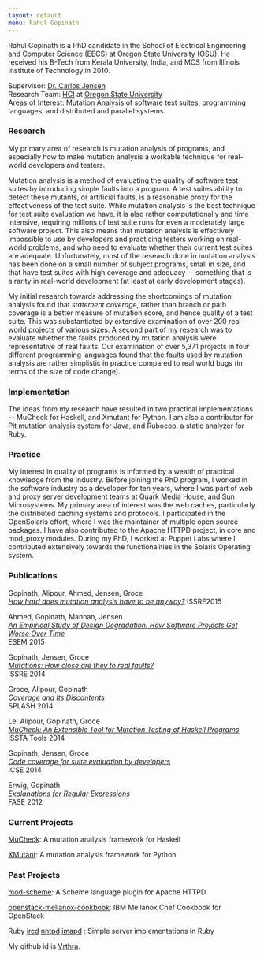 ```yaml
---
layout: default
menu: Rahul Gopinath
---
```

<link rel="icon" type="image/x-icon" href="/favicon.ico">
Rahul Gopinath is a PhD candidate in the School of Electrical Engineering and Computer Science (EECS) at Oregon State University (OSU). He received his B-Tech  from Kerala University, India, and  MCS from Illinois Institute of Technology in 2010.

Supervisor: [Dr. Carlos Jensen](http://eecs.oregonstate.edu/people/jensen-carlos)<br/>
Research Team: [HCI](http://research.engr.oregonstate.edu/hci/) at [Oregon State University](http://oregonstate.edu/)<br/>
Areas of Interest: Mutation Analysis of software test suites, programming languages, and distributed and parallel systems.<br/>

<h3>Research</h3>
My primary area of research is mutation analysis of programs, and especially how to make mutation analysis a workable technique for real-world developers and testers.

Mutation analysis is a method of evaluating the quality of software test suites by introducing simple faults into a program. A test suites ability to detect these mutants, or artificial faults, is a reasonable proxy for the effectiveness of the test suite. While mutation analysis is the best technique for test suite evaluation we have, it is also rather computationally and time intensive, requiring millions of test suite runs for even a moderately large software project.  This also means that mutation analysis is effectively impossible to use by developers and practicing testers working on real-world problems, and who need to evaluate whether their current test suites are adequate. Unfortunately, most of the research done in mutation analysis has been done on a small number of subject programs, small in size, and that have test suites with high coverage and adequacy -- something that is a rarity in real-world development (at least at early development stages).

My initial research towards addressing the shortcomings of mutation analysis found that <i>statement coverage</i>, rather than branch or path coverage is a better measure of mutation score, and hence quality of a test suite. This was substantiated by extensive examination of over 200 real world projects of various sizes. A second part of my research was to evaluate whether the faults produced by mutation analysis were representative of real faults. Our examination of over 5,371 projects in four different programming languages found that the faults used by mutation analysis are rather simplistic in practice compared to real world bugs (in terms of the size of code change).

<h3>Implementation</h3>
The ideas from my research have resulted in two practical implementations -- MuCheck for Haskell, and Xmutant for Python. I am also a contributor for Pit mutation analysis system for Java, and Rubocop, a static analyzer for Ruby.

<h3>Practice</h3>
My interest in quality of programs is informed by a wealth of practical knowledge from the Industry. Before joining the PhD program, I worked in the software industry as a developer for ten years, where I was part of web and proxy server development teams at Quark Media House, and Sun Microsystems. My primary area of interest was the web caches,  particularly the distributed caching systems and protocols. I participated in the OpenSolaris effort, where I was the maintainer of multiple open source packages. I have also contributed to the Apache HTTPD project, in core and mod_proxy modules. During my PhD, I worked at Puppet  Labs where I contributed extensively towards the functionalities in the Solaris Operating system.


<h3> Publications </h3>

Gopinath, Alipour, Ahmed, Jensen, Groce<br/>
[_How hard does mutation analysis have to be anyway?_](publications#gopinath-alipour-ahmed-jensen-groce-how-hard-does-mutation-analysis-have-to-be-any-way-issre-2015)
ISSRE2015

Ahmed, Gopinath, Mannan, Jensen<br/>
[_An Empirical Study of Design Degradation: How Software Projects Get Worse Over Time_ ](publications#ahmed-gopinath-jensen-an-empirical-study-of-design-degradation-how-software-projects-get-worse-over-time-esem-2015)<br/>
ESEM 2015

Gopinath, Jensen, Groce<br/>
[_Mutations: How close are they to real faults?_ ](publications#gopinath-jensen-groce-mutations-how-close-are-they-to-real-faults-issre-2014)<br/>
ISSRE 2014

Groce, Alipour, Gopinath<br/>
[_Coverage and Its Discontents_ ](publications#groce-alipour-gopinath-coverage-and-its-discontents-essays-2014)<br/>
SPLASH 2014

Le, Alipour, Gopinath, Groce<br/>
[_MuCheck: An Extensible Tool for Mutation Testing of Haskell Programs_ ](publications#le-alipour-gopinath-groce-mucheck--an-extensible-tool-for-mutation-testing-of-haskell-programs-issta-tools-2014)<br/>
ISSTA Tools 2014

Gopinath, Jensen, Groce<br/>
[ _Code coverage for suite evaluation by developers_ ](publications#gopinath-jensen-groce-code-coverage-for-suite-evaluation-by-developers-icse-2014-72-82-2014)<br/>
ICSE 2014

Erwig, Gopinath<br/>
[_Explanations for Regular Expressions_](publications#erwig-gopinath-explanations-for-regular-expressions-fase12-lncs-7212-394-408-2012)<br/>
FASE 2012

<h3> Current Projects </h3>

[MuCheck](https://hackage.haskell.org/package/MuCheck): A mutation analysis framework for Haskell

[XMutant](https://pypi.python.org/pypi/xmutant): A mutation analysis framework for Python

<h3> Past Projects </h3>

[mod-scheme](https://github.com/vrthra/mod-scheme): A Scheme language plugin for Apache HTTPD

[openstack-mellanox-cookbook](https://github.com/osuosl-cookbooks/cookbook-openstack-mellanox): IBM Mellanox Chef Cookbook for OpenStack

Ruby [ircd](https://github.com/vrthra/ruby-ircd) [nntpd](https://github.com/vrthra/ruby-nntpd) [imapd](https://github.com/vrthra/ruby-imapd) : Simple server implementations in Ruby

My github id is [Vrthra](https://github.com/vrthra).
